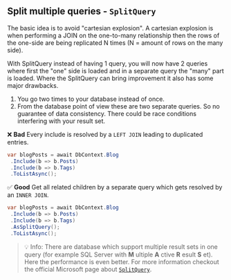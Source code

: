 ## Split multiple queries - `SplitQuery`

The basic idea is to avoid "cartesian explosion". A cartesian explosion is when performing a JOIN on the one-to-many relationship then the rows of the one-side are being replicated N times (N = amount of rows on the many side).

With SplitQuery instead of having 1 query, you will now have 2 queries where first the "one" side is loaded and in a separate query the "many" part is loaded. Where the SplitQuery can bring improvement it also has some major drawbacks.

1. You go two times to your database instead of once.
2. From the database point of view these are two separate queries. So no guarantee of data consistency. There could be race conditions interfering with your result set.


❌ **Bad** Every include is resolved by a `LEFT JOIN` leading to duplicated entries.
```csharp
var blogPosts = await DbContext.Blog
 .Include(b => b.Posts)
 .Include(b => b.Tags)
 .ToListAsync();
```

✅ **Good** Get all related children by a separate query which gets resolved by an `INNER JOIN`.
```csharp
var blogPosts = await DbContext.Blog
 .Include(b => b.Posts)
 .Include(b => b.Tags)
 .AsSplitQuery();
 .ToListAsync();
```

> 💡 Info: There are database which support multiple result sets in one query (for example SQL Server with **M** ultiple **A** ctive **R** esult **S** et). Here the performance is even better. For more information checkout the official Microsoft page about [`SplitQuery`](https://docs.microsoft.com/en-us/ef/core/querying/single-split-queries).
